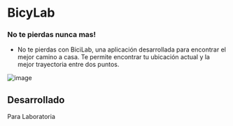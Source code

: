# BicyLab
### No te pierdas nunca mas!

+ No te pierdas con BiciLab, una aplicación desarrollada para encontrar el mejor camino a casa. Te permite encontrar tu ubicación actual y la mejor trayectoria entre dos puntos. 


![image](https://scontent.fscl3-1.fna.fbcdn.net/v/t1.0-9/29597322_10215708931253136_1143709533600847426_n.jpg?_nc_cat=0&oh=52126a7106786191debb2ad162169168&oe=5B72F8FB)


## Desarrollado

Para Laboratoria
